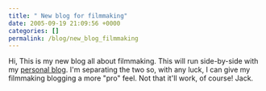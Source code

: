 ```yaml
---
title: " New blog for filmmaking"
date: 2005-09-19 21:09:56 +0000
categories: []
permalink: /blog/new_blog_filmmaking
---
```

Hi, This is my new blog all about filmmaking. This will run side-by-side
with my [personal
blog](http://www.xlk.org.uk/mt/logfiles/jacksweblog/weblog/). I'm
separating the two so, with any luck, I can give my filmmaking blogging
a more "pro" feel. Not that it'll work, of course! Jack.

